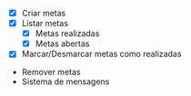 - [x] Criar metas
- [x] Listar metas
    - [x] Metas realizadas
    - [x] Metas abertas
- [x] Marcar/Desmarcar metas como realizadas
- Remover metas
- Sistema de mensagens
